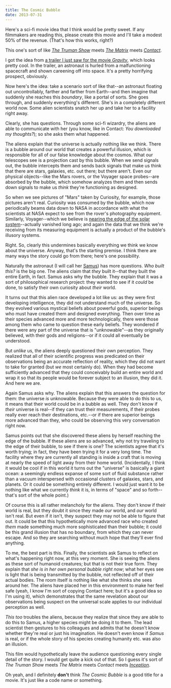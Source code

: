 ```yaml
---
title: The Cosmic Bubble
date: 2013-07-31
---
```


Here's a sci-fi movie idea that I think would be pretty sweet. If any filmmakers are reading this, please create this movie and I'll take a modest 50% of the revenue. (That's how this works, right?)

This one's sort of like [*The Truman Show*](http://www.imdb.com/title/tt0120382/) meets [*The Matrix*](http://www.imdb.com/title/tt0133093) meets [*Contact*](http://www.imdb.com/title/tt0118884).

I got the idea from [a trailer I just saw for the movie *Gravity*](http://trailers.apple.com/trailers/wb/gravity/), which looks pretty cool. In the trailer, an astronaut is hurled from a malfunctioning spacecraft and shown careening off into space. It's a pretty horrifying prospect, obviously.

Now here's the idea: take a scenario sort of like that--an astronaut floating out uncontrollably, farther and farther from Earth--and then imagine that suddenly she reaches this *boundary*, like a portal of sorts. She goes through, and suddenly everything's different. She's in a completely different world now. Some alien scientists snatch her up and take her to a facility right away.

Clearly, she has questions. Through some sci-fi wizardry, the aliens are able to communicate with her (you know, like in Contact: *You downloaded my thoughts?*); so she asks them what happened.

The aliens explain that the universe is actually nothing like we think. There is a bubble around our world that creates a powerful illusion, which is responsible for all of our false knowledge about the cosmos. What our telescopes see is a projection cast by this bubble. When we send signals out, the bubble intercepts them and sends back signals that make us think that there are stars, galaxies, etc. out there; but there aren't. Even our physical objects--like the Mars rovers, or the Voyager space probes--are absorbed by the bubble, which somehow analyzes them and then sends down signals to make us *think* they're functioning as designed.

So when we see pictures of "Mars" taken by Curiosity, for example, those pictures aren't real. Curiosity was consumed by the bubble, which now periodically beams data down to NASA in accordance with what the scientists at NASA expect to see from the rover's photography equipment. Similarly, Voyager--which we believe is [nearing the edge of the solar system](http://www.nytimes.com/2013/06/28/science/space/going-going-still-going-voyager-1-at-solar-systems-edge.html)--actually vanished long ago; and again the data that we think we're receiving from its measuring equipment is actually a product of the bubble's illusory systems.

Right. So, clearly this undermines basically everything we think we know about the universe. Anyway, that's the starting premise. I think there are many ways the story could go from there; here's one possibility.

Naturally the astronaut (I will call her [Samus](https://www.google.com/search?q=Samus&tbm=isch)) has more questions. *Who built this?* is the big one. The aliens claim that *they* built it--that they built the entire Earth, in fact. Samus asks why the bubble. They explain that it was a sort of philosophical research project: they wanted to see if it *could* be done, to satisfy their own curiosity about *their* world.

It turns out that this alien race developed a lot like us: as they were first developing intelligence, they did not understand much of the universe. So they evolved various mystical beliefs about powerful gods, superior beings who must have created them and designed everything. Then over time as their species advanced more and more technologically, there were those among them who came to question these early beliefs. They wondered if there were any part of the universe that is "unknowable"--as they originally believed, with their gods and religions--or if it could all eventually be understood.

But *unlike* us, the aliens deeply questioned their own perception. They realized that all of their scientific progress was predicated on their observations being an accurate reflection of reality, which they did not want to take for granted (but *we* most certainly do). When they had become sufficiently advanced that they could conceivably build an entire world and wrap it so that its people would be forever subject to an illusion, they did it. And here we are.

Again Samus asks why. The aliens explain that this answers the question for them: the universe *is* unknowable. Because they were able to do this to us, it means that their world could be in a bubble as well. They don't know if *their* universe is real--if they can trust their measurements, if their probes really ever reach their destinations, etc.--or if there are superior beings more advanced than they, who could be observing this very conversation right now.

Samus points out that she discovered these aliens by herself reaching the edge of the bubble. If these aliens are so advanced, why not try traveling to the edge of their bubble, to see if there is one? The scientists agree that it's worth trying; in fact, they have been trying it for a very long time. The facility where they are currently all standing is inside a craft that is moving at nearly the speed of light away from their home world. (Incidentally, I think it would be cool if in this world it turns out the "universe" is basically a giant ocean: a seemingly endless expanse of some sort of fluid substance rather than a vacuum interspersed with occasional clusters of galaxies, stars, and planets. Or it could be something entirely different. I would just want it to be nothing like what we currently *think* it is, in terms of "space" and so forth--that's sort of the whole point.)

Of course this is all rather melancholy for the aliens. They don't know if their world is real, but they doubt it since they made *our* world, and *our* world isn't real. But even if it isn't, they suspect they may not be able to figure that out. It could be that this hypothetically more advanced race who created *them* made something much more sophisticated than their bubble; it could be this grand illusion that has no boundary, from which they can never escape. And so they are searching without much hope that they'll ever find anything.

To me, the best part is this. Finally, the scientists ask Samus to reflect on what's happening right now, at this very moment. She is seeing the aliens as these sort of humanoid creatures; but that is not their true form. They explain that *she is in her own personal bubble right now*; what her eyes see is light that is being transmitted by the bubble, not reflected off of their actual bodies. The room itself is nothing like what she thinks she sees around her. The aliens have placed her in this environment to make her feel safe (yeah, I know I'm sort of copying Contact here; but it's a good idea so I'm using it), which demonstrates that the same revelation about our observations being suspect on the universal scale applies to our individual perception as well.

*This too* troubles the aliens, because they realize that since they are able to do this to Samus, a higher species might be doing it to them. The lead scientist then gestures to his colleagues and admits that he doesn't know whether they're real or just his imagination. He doesn't even know if *Samus* is real, or if the whole story of his species creating humanity etc. was also an illusion.

This film would hypothetically leave the audience questioning every single detail of the story. I would get quite a kick out of that. So I guess it's sort of *The Truman Show* meets *The Matrix* meets *Contact* meets [*Inception*](www.imdb.com/title/tt1375666).

Oh yeah, and I definitely **don't** think *The Cosmic Bubble* is a good title for a movie. It's just like a code name or something.
